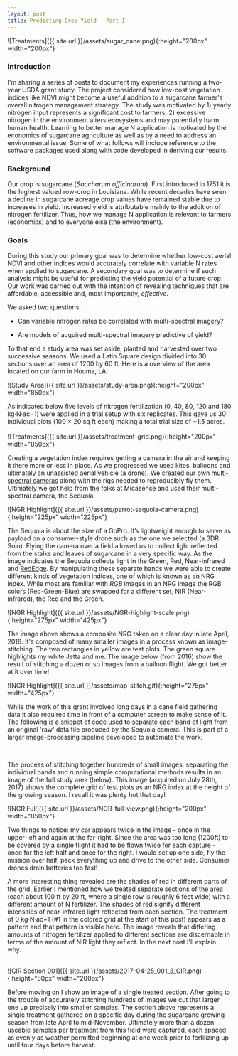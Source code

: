 ```yaml
---
layout: post
title: Predicting Crop Yield - Part I
---
```


![Treatments]({{ site.url }}/assets/sugar_cane.png){:height="200px" width="200px"} 

### Introduction

I'm sharing a series of posts to document my experiences running a two-year USDA grant study. The project considered how low-cost vegetation indices like NDVI might become a useful addition to a sugarcane farmer's overall nitrogen management strategy. The study was motivated by 1) yearly nitrogen input represents a significant cost to farmers; 2) excessive nitrogen in the environment alters ecosystems and may potentially harm human health. Learning to better manage N application is motivated by the economics of sugarcane agriculture as well as by a need to address an environmental issue. Some of what follows will include reference to the software packages used along with code developed in deriving our results.   

### Background

Our crop is sugarcane (*Saccharum officinarum*). First introduced in 1751 it is the highest valued row-crop in Louisiana. While recent decades have seen a decline in sugarcane acreage crop values have remained stable due to increases in yield. Increased yield is attributable mainly to the addition of nitrogen fertilizer. Thus, how we manage N application is relevant to farmers (economics) and to everyone else (the environment). 
 
### Goals
During this study our primary goal was to determine whether low-cost aerial NDVI and other indices would accurately correlate with variable N rates when applied to sugarcane. A secondary goal was to determine if such analysis might be useful for predicting the yield potential of a future crop. Our work was carried out with the intention of revealing techniques that are affordable, accessible and, most importantly, *effective*.

We asked two questions:

* Can variable nitrogen rates be correlated with multi-spectral imagery?

* Are models of acquired multi-spectral imagery predictive of yield?


 To that end a study area was set aside, planted and harvested over two successive seasons. We used a Latin Square design divided into 30 sections over an area of 1200 by 60 ft. Here is a overview of the area located on our farm in Houma, LA.

![Study Area]({{ site.url }}/assets/study-area.png){:height="200px" width="850px"} 

As indicated below five levels of nitrogen fertilization (0, 40, 80, 120 and 180 kg·N·ac−1) were applied in a trial setup with six replicates. This gave us 30 individual plots (100 × 20 sq ft each) making a total trial size of ~1.5 acres.
<br />  
![Treatments]({{ site.url }}/assets/treatment-grid.png){:height="200px" width="850px"} 
<br />  

Creating a vegetation index requires getting a camera in the air and keeping it there more or less in place. As we progressed we used kites, balloons and ultimately an unassisted aerial vehicle (a drone). We [created our own multi-spectral cameras](https://publiclab.org/wiki/near-infrared-camera) along with the rigs needed to reproducibly fly them. Ultimately we got help from the folks at Micasense and used their multi-spectral camera, the Sequoia:

![NGR Highlight]({{ site.url }}/assets/parrot-sequoia-camera.png){:height="225px" width="225px"}

The Sequoia is about the size of a GoPro. It’s lightweight enough to serve as payload on a consumer-style drone such as the one we selected (a 3DR Solo). Flying the camera over a field allowed us to collect light reflected from the stalks and leaves of sugarcane in a very specific way. As the image indicates the Sequoia collects light in the Green, Red, Near-infrared and [RedEdge](https://en.wikipedia.org/wiki/Red_edge). By manipulating these separate bands we were able to create different kinds of vegetation indices, one of which is known as an NRG index. While most are familiar with *RGB* images in an NRG image the RGB colors (Red-Green-Blue) are swapped for a different set, NIR (Near-infrared), the Red and the Green.

![NGR Highlight]({{ site.url }}/assets/NGR-highlight-scale.png){:height="275px" width="425px"}

The image above shows a composite NRG taken on a clear day in late April, 2018. It's composed of many smaller images in a process known as image-stitching. The two rectangles in yellow are test plots. The green square highlights my white Jetta and me. The image below (from 2016) show the result of stitching a dozen or so images from a balloon flight. We got better at it over time! 

![NGR Highlight]({{ site.url }}/assets/map-stitch.gif){:height="275px" width="425px"}
<br />  

While the work of this grant involved long days in a cane field gathering data it also required time in front of a computer screen to make sense of it. The following is a snippet of code used to separate each band of light from an original 'raw' data file produced by the Sequoia camera. This is part of a larger image-processing pipeline developed to automate the work.
<br />  

<!-- {% highlight python %} {% endhighlight %} -->
<script src="https://gist.github.com/geraldmc/1d3f059a33a30caf73a7f0446892f76f.js"></script>
<br />  

The process of stitching together hundreds of small images, separating the individual bands and running simple computational methods results in an image of the full study area (below). This image (acquired on July 28th, 2017) shows the complete grid of test plots as an NRG index at the height of the growing season. I recall it was plenty hot that day!

![NGR Full]({{ site.url }}/assets/NGR-full-view.png){:height="200px" width="850px"} 

Two things to notice: my car appears twice in the image - once in the upper-left and again at the far-right. Since the area was too long (1200ft) to be covered by a single flight it had to be flown twice for each capture - once for the left half and once for the right. I would set up one side, fly the mission over half, pack everything up and drive to the other side. Consumer drones drain batteries too fast!

A more interesting thing revealed are the shades of red in different parts of the grid. Earlier I mentioned how we treated separate sections of the area (each about 100 ft by 20 ft, where a single row is roughly 6 feet wide) with a different amount of N fertilizer. The shades of red signify different intensities of near-infrared light reflected from each section. The treatment of 0 kg·N·ac−1 (#1 in the colored grid at the start of this post) appears as a pattern and that pattern is visible here. The image reveals that differing amounts of nitrogen fertilizer applied to different sections are discernable in terms of the amount of NIR light they reflect. In the next post I'll explain why.    

<br />  
![CIR Section 001]({{ site.url }}/assets/2017-04-25_001_3_CIR.png){:height="50px" width="200px"} 

Before moving on I show an image of a single treated section. After going to the trouble of accurately stitching hundreds of images we cut that larger one up precisely into smaller samples. The section above represents a single treatment gathered on a specific day during the sugarcane growing season from late April to mid-November. Ultimately more than a dozen useable samples per treatment from this field were captured, each spaced as evenly as weather permitted beginning at one week prior to fertilizing up until four days before harvest.